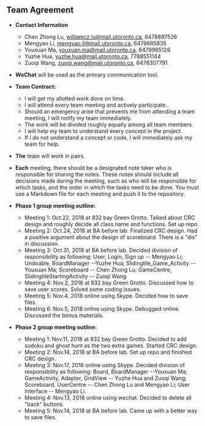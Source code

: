 ## Team Agreement
* **Contact Information**

	- Chen Zhong Lu, williamcz.lu@mail.utoronto.ca, 6478897526
	- Mengyao Li, mengyao.li@mail.utoronto.ca, 6478685835
	- Youxuan Ma, youxuan.ma@mail.utoronto.ca, 6479965126
	- Yuzhe Hua, yuzhe.hua@mail.utoronto.ca, 7788551144
	- Zuoqi Wang, zuoqi.wang@mail.utoronto.ca, 6478307791

* **WeChat** will be used as the primary communication tool.

* **Team Contract:**

	- I will get my allotted work done on time.
	- I will attend every team meeting and actively participate..
	- Should an emergency arise that prevents me from attending a team meeting, I will notify my team immediately.
	- The work will be divided roughly equally among all team members.
	- I will help my team to understand every concept in the project.
	- If I do not understand a concept or code, I will immediately ask my team for help.


* **The** team will work in pairs.

* **Each** meeting, there should be a designated note taker who is responsible for sharing the notes.
These notes should include all decisions made during the meeting, such as who will be responsible for which tasks,
and the order in which the tasks need to be done. You must use a Markdown file for each meeting and push it to the repository.
* **Phase 1 group meeting outline:**

    - Meeting 1: Oct.22, 2018 at 832 bay Green Grotto. Talked about CRC design and roughly decide all class name and functions.
    Set up repo. 
    - Meeting 2: Oct.24, 2018 at BA before lab. Finalized CRC design. Had a positive argument about the design of scoreboard.
    There is a "dis" in discussion.
    - Meeting 3: Oct.31, 2018 at BA before lab. Decided division of responsibility as following:
    User, Login, Sign up -- Mengyao Li; Undoable, BoardManager --Yuzhe Hua; Slidingtile_Game_Activity -- Youxuan Ma;
    Scoreboard -- Chen Zhong Lu; GameCentre, SlidingtileStartingActivity -- Zuoqi Wang
    - Meeting 4: Nov.2, 2018 at 832 bay Green Grotto. Discussed how to save user scores. Solved some coding issues.
    - Meeting 5: Nov.4, 2018 online using Skype. Decided how to save files.
    - Meeting 6: Nov.5, 2018 online using Skype. Debugged online. Discussed the bonus materials.
* **Phase 2 group meeting outline:**

    - Meeting 1: Nov.11, 2018 at 832 bay Green Grotto. Decided to add sudoku and ghost hunt as the two extra games. Started CRC design.
    - Meeting 2: Nov.14, 2018 at BA before lab. Set up repo and finished CRC design.
    - Meeting 3: Nov.17, 2018 online using Skype. Decided division of responsibility as following:
    Board, BoardManager --Youxuan Ma; GameActivity, Adapter, GridView -- Yuzhe Hua and Zuoqi Wang; Scoreboard, UserCentre -- Chen Zhong Lu and Mengyao Li;
    User Interface -- Mengyao Li.
    - Meeting 4: Nov.13, 2018 online using wechat. Decided to delete all "back" buttons.
    - Meeting 5: Nov.14, 2018 at BA before lab. Came up with a better way to save files.

